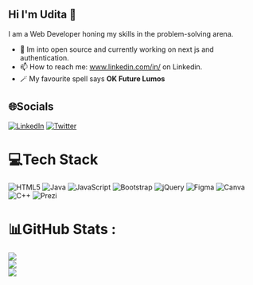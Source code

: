 
## Hi I'm Udita 👋
I am a Web Developer honing my skills in the problem-solving arena.
* 👯 Im into open source and currently working on next js and authentication.
* 📫 How to reach me: www.linkedin.com/in/ on Linkedin.
* 🪄 My favourite spell says **OK Future Lumos**

## 🌐Socials
[![LinkedIn](https://img.shields.io/badge/LinkedIn-%230077B5.svg?logo=linkedin&logoColor=white)](https://linkedin.com/in/https://www.linkedin.com/in/udita-vishnoi/) [![Twitter](https://img.shields.io/badge/Twitter-%231DA1F2.svg?logo=Twitter&logoColor=white)]([[https://twitter.com/https://twitter.com/UditaVed](https://twitter.com/UditaVed)](https://twitter.com/UditaVed)) 

# 💻Tech Stack
 ![HTML5](https://img.shields.io/badge/html5-%23E34F26.svg?style=for-the-badge&logo=html5&logoColor=white) ![Java](https://img.shields.io/badge/java-%23ED8B00.svg?style=for-the-badge&logo=java&logoColor=white) ![JavaScript](https://img.shields.io/badge/javascript-%23323330.svg?style=for-the-badge&logo=javascript&logoColor=%23F7DF1E) ![Bootstrap](https://img.shields.io/badge/bootstrap-%23563D7C.svg?style=for-the-badge&logo=bootstrap&logoColor=white) ![jQuery](https://img.shields.io/badge/jquery-%230769AD.svg?style=for-the-badge&logo=jquery&logoColor=white) 	![Figma](https://img.shields.io/badge/figma-%23F24E1E.svg?style=for-the-badge&logo=figma&logoColor=white) ![Canva](https://img.shields.io/badge/Canva-%2300C4CC.svg?style=for-the-badge&logo=Canva&logoColor=white) ![C++](https://img.shields.io/badge/c++-%2300599C.svg?style=for-the-badge&logo=c%2B%2B&logoColor=white) ![Prezi](https://img.shields.io/badge/Prezi-%23000000.svg?style=for-the-badge&logo=Prezi&logoColor=white)
# 📊GitHub Stats :
![](https://github-readme-stats.vercel.app/api?username=UditaVed&theme=vision-friendly-dark&hide_border=false&include_all_commits=false&count_private=false)<br/>
![](https://github-readme-streak-stats.herokuapp.com/?user=UditaVed&theme=vision-friendly-dark&hide_border=false)<br/>
![](https://github-readme-stats.vercel.app/api/top-langs/?username=UditaVed&theme=vision-friendly-dark&hide_border=false&include_all_commits=false&count_private=false&layout=compact)
